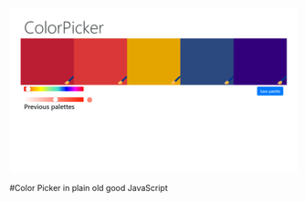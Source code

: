 ![alt text](https://github.com/Atenna/ColorPicker/blob/main/color-picker-empty.png)

#Color Picker
in plain old good JavaScript
